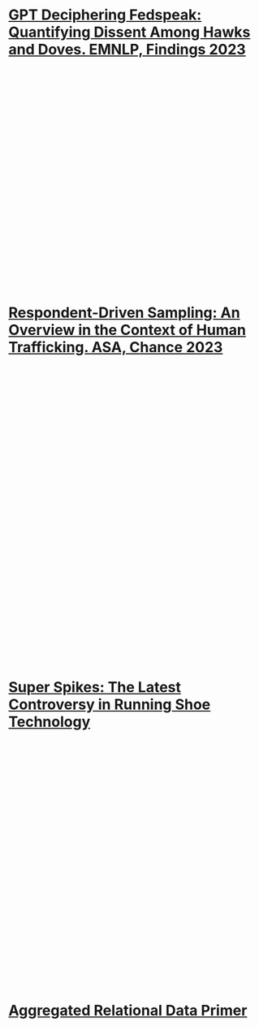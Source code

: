 <h1><div class="container">
    <p><a href="https://aclanthology.org/2023.findings-emnlp.434/">GPT Deciphering Fedspeak: Quantifying Dissent Among Hawks and Doves. EMNLP, Findings 2023</a>
    </p>
</div></h1>
<br>
<embed src="/assets/fed_gpt4.png" width="1000px" height="400px" />

<br>

<h1><div class="container">
    <p><a href="https://www.tandfonline.com/doi/full/10.1080/09332480.2023.2290949">Respondent-Driven Sampling: An Overview in the Context of Human Trafficking. ASA, Chance 2023</a>
    </p>
</div></h1>
<br>
<embed src="/assets/rrds.png" width="800px" height="550px" />

<br>

<h1><div class="container">
    <p><a href="assets/super_spikes.pdf">Super Spikes: The Latest Controversy in Running Shoe Technology</a>
    </p>
</div></h1>
<br>
<embed src="/assets/super_spikes_did.png" width="800px" height="450px" />

<br>

<h1><div class="container">
    <p><a href="https://avisokay.shinyapps.io/viz_presentation_slides/">Aggregated Relational Data Primer</a>
    </p>
</div></h1>
<br>
<embed src="/assets/ard.png" width="800px" height="800px" />
<br>

<br>